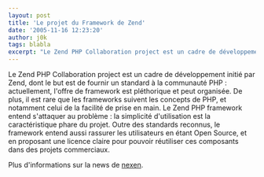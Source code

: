 ```yaml
---
layout: post
title: 'Le projet du Framework de Zend'
date: '2005-11-16 12:23:20'
author: j0k
tags: blabla
excerpt: "Le Zend PHP Collaboration project est un cadre de développement initié par Zend, dont le but est de fournir un standard à la communauté PHP : actuellement, l'offre de framework est pléthorique et peut organisée. De plus, il est rare que les frameworks suivent les concepts de PHP, et notamment celui de la facilité de prise en main.     \nLe Zend PHP framework      …"
---
```


Le Zend PHP Collaboration project est un cadre de développement initié par Zend, dont le but est de fournir un standard à la communauté PHP : actuellement, l'offre de framework est pléthorique et peut organisée. De plus, il est rare que les frameworks suivent les concepts de PHP, et notamment celui de la facilité de prise en main.
Le Zend PHP framework entend s'attaquer au problème : la simplicité d'utilisation est la caractéristique phare du projet. Outre des standards reconnus, le framework entend aussi rassurer les utilisateurs en étant Open Source, et en proposant une licence claire pour pouvoir réutiliser ces composants dans des projets commerciaux.

Plus d'informations sur la news de [nexen](http://www.nexen.net/news/gen.php/2005/11/15/4744,0,0,0,0.php).
